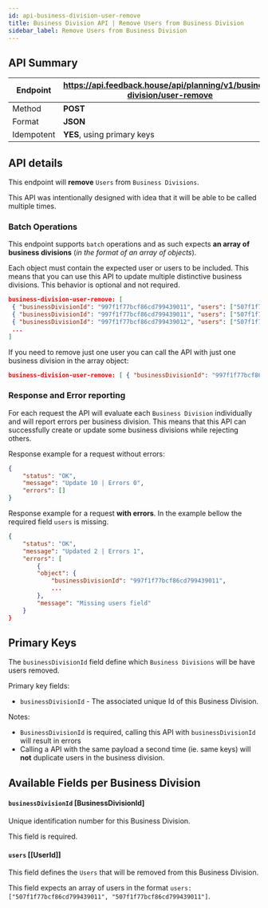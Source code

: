 ```yaml
---
id: api-business-division-user-remove
title: Business Division API | Remove Users from Business Division
sidebar_label: Remove Users from Business Division
---
```


## API Summary

| Endpoint | **https://api.feedback.house/api/planning/v1/business-division/user-remove** |
|----------|-------------------------------------------------------------|
| Method   | **POST** |
| Format   | **JSON** |
| Idempotent | **YES**, using primary keys |

## API details

This endpoint will **remove** `Users` from `Business Divisions`. 

This API was intentionally designed with idea that it will be able to be called multiple times. 

### Batch Operations

This endpoint supports `batch` operations and as such expects **an array of business divisions** (*in the format of an array of objects*). 

Each object must contain the expected user or users to be included. This means that you can use this API to update multiple distinctive business divisions. This behavior is optional and not required.

```json
business-division-user-remove: [
 { "businessDivisionId": "997f1f77bcf86cd799439011", "users": ["507f1f77bcf86cd799439011","507f1f77bcf86cd799439012"] },
 { "businessDivisionId": "997f1f77bcf86cd799439011", "users": ["507f1f77bcf86cd799439014","507f1f77bcf86cd799439016"] },
 { "businessDivisionId": "997f1f77bcf86cd799439012", "users": ["507f1f77bcf86cd799439011"] },
 ...
]
```

If you need to remove just one user you can call the API with just one business division in the array object:

```json
business-division-user-remove: [ { "businessDivisionId": "997f1f77bcf86cd799439011", "users": ["507f1f77bcf86cd799439011"] },]
```


### Response and Error reporting

For each request the API will evaluate each `Business Division` individually and will report errors per business division. This means that this API can successfully create or update some business divisions while rejecting others.

Response example for a request without errors:
```json
{
    "status": "OK",
    "message": "Update 10 | Errors 0",
    "errors": []
}
```

Response example for a request **with errors**. In the example bellow the required field `users` is missing.
```json
{
    "status": "OK",
    "message": "Updated 2 | Errors 1",
    "errors": [
        {
        "object": {
            "businessDivisionId": "997f1f77bcf86cd799439011",
            ...
        },
        "message": "Missing users field"
    }
}
```

## Primary Keys

The `businessDivisionId` field define which `Business Divisions` will be have users removed.


Primary key fields:
- `businessDivisionId` - The associated unique Id of this Business Division.

Notes:
- `BusinessDivisionId` is required, calling this API with `businessDivisionId` will result in errors
- Calling a API with the same payload a second time (ie. same keys) will **not** duplicate users in the business division.

## Available Fields per Business Division

#### `businessDivisionId` [BusinessDivisionId] 
Unique identification number for this Business Division. 

This field is required.

#### `users` [[UserId]]

This field defines the `Users` that will be removed from this Business Division. 

This field expects an array of users in the format `users: ["507f1f77bcf86cd799439011", "507f1f77bcf86cd799439011"]`. 